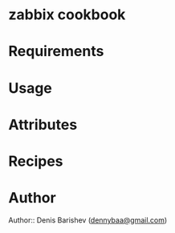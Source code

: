 # zabbix cookbook

# Requirements

# Usage

# Attributes

# Recipes

# Author

Author:: Denis Barishev (<dennybaa@gmail.com>)

